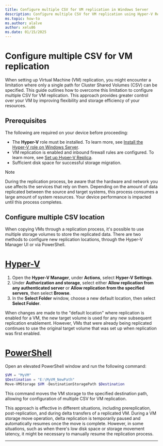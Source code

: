 ```yaml
---
title: Configure multiple CSV for VM replication in Windows Server
description: Configure multiple CSV for VM replication using Hyper-V Replica to increase scalability and fault tolerance in Windows Server.
ms.topic: how-to
ms.author: alalve
author: xelu86
ms.date: 01/15/2025
---
```


# Configure multiple CSV for VM replication

When setting up Virtual Machine (VM) replication, you might encounter a limitation where only a single path for Cluster Shared Volumes (CSV) can be specified. This guide outlines how to overcome this limitation to configure multiple CSV for VM replication. This approach provides greater control over your VM by improving flexibility and storage efficiency of your resources.

## Prerequisites

The following are required on your device before proceeding:

- The **Hyper-V** role must be installed. To learn more, see [Install the Hyper-V role on Windows Server](/windows-server/virtualization/hyper-v/get-started/install-the-hyper-v-role-on-windows-server).
- VM replication is enabled and inbound firewall rules are configured. To learn more, see [Set up Hyper-V Replica](/windows-server/virtualization/hyper-v/manage/set-up-hyper-v-replica).
- Sufficient disk space for successful storage migration.

> [!NOTE]
> During the replication process, be aware that the hardware and network you use affects the services that rely on them. Depending on the amount of data replicated between the source and target systems, this process consumes a large amount of system resources. Your device performance is impacted until this process completes.

## Configure multiple CSV location

When copying VMs through a replication process, it's possible to use multiple storage volumes to store the replicated data. There are two methods to configure new replication locations, through the Hyper-V Manager UI or via PowerShell.

# [Hyper-V](#tab/hyperv)

1. Open the **Hyper-V Manager**, under **Actions**, select **Hyper-V Settings**.
1. Under **Authorization and storage**, select either **Allow replication from any authenticated server** or **Allow replication from the specified servers**, then select **Browse**.
1. In the **Select Folder** window, choose a new default location, then select **Select Folder**.

When changes are made to the "default location" where replication is enabled for a VM, the new target volume is used for any new subsequent replication enablement. However, VMs that were already being replicated continues to use the original target volume that was set up when replication was first enabled.

# [PowerShell](#tab/powershell)

Open an elevated PowerShell window and run the following command:

```powershell
$VM = "MyVM"
$Destination = "E:\MyVM_NewPath"
Move-VMStorage $VM -DestinationStoragePath $Destination
```

This command moves the VM storage to the specified destination path, allowing for configuration of multiple CSV for VM replication.

This approach is effective in different situations, including prereplication, post-replication, and during delta transfers of a replicated VM. During a VM storage move operation, delta replication is temporarily paused and automatically resumes once the move is complete. However, in some situations, such as when there's low disk space or storage movement latency, it might be necessary to manually resume the replication process.

---
